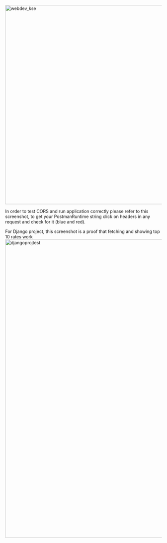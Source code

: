 <img width="640" alt="webdev_kse" src="https://github.com/AvangardAA/KSE_webdevelopment/assets/70914823/3020553e-a8fa-4203-b25d-892ed1d7bde4">

In order to test CORS and run application correctly please refer to this screenshot, to get your PostmanRuntime string click on headers in any request and check for it (blue and red).

For Django project, this screenshot is a proof that fetching and showing top 10 rates work
<img width="959" alt="djangoprojtest" src="https://github.com/AvangardAA/KSE_webdevelopment/assets/70914823/f24e6959-8d6e-4028-b8c6-e7028ad5cbe6">
